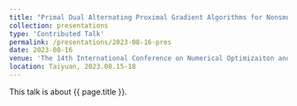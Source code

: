 ```yaml
---
title: "Primal Dual Alternating Proximal Gradient Algorithms for Nonsmooth Nonconvex Minimax Problems with Coupled Linear Constraints"
collection: presentations
type: 'Contributed Talk'
permalink: /presentations/2023-08-16-pres
date: 2023-08-16
venue: 'The 14th International Conference on Numerical Optimizaiton and Numerical Linear Algebra'
location: Taiyuan, 2023.08.15-18
---
```


This talk is about {{ page.title }}.
